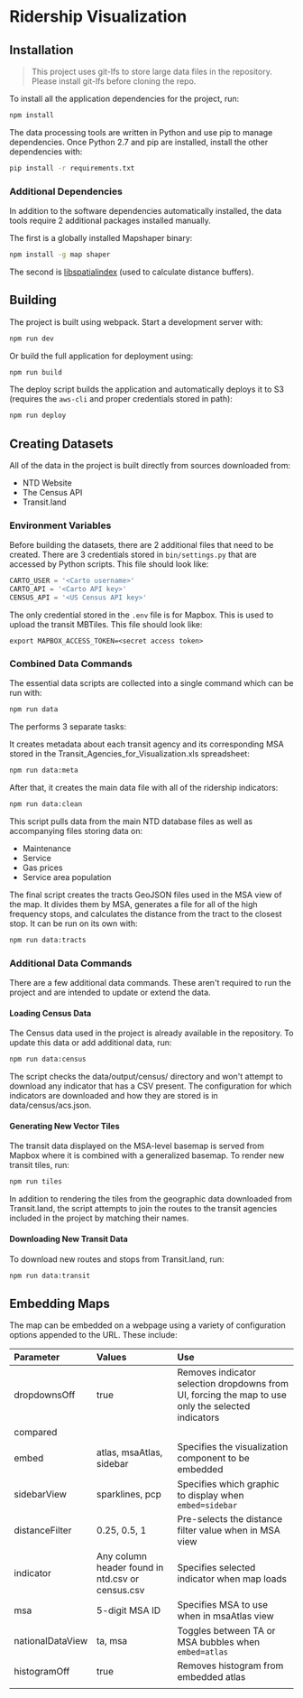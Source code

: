 # Ridership Visualization

## Installation

> This project uses git-lfs to store large data files in the repository. Please install git-lfs before cloning the repo.

To install all the application dependencies for the project, run:

```sh
npm install
```

The data processing tools are written in Python and use pip to manage dependencies. Once Python 2.7 and pip are installed, install the other dependencies with:

```sh
pip install -r requirements.txt 
```

### Additional Dependencies

In addition to the software dependencies automatically installed, the data tools require 2 additional packages installed manually.

The first is a globally installed Mapshaper binary:

```sh
npm install -g map shaper
```

The second is [libspatialindex](https://libspatialindex.org/install.html) (used to calculate distance buffers). 

## Building

The project is built using webpack. Start a development server with:

```sh
npm run dev
```

Or build the full application for deployment using:

```sh
npm run build
```

The deploy script builds the application and automatically deploys it to S3 (requires the `aws-cli` and proper credentials stored in path):

```sh
npm run deploy
```

## Creating Datasets

All of the data in the project is built directly from sources downloaded from:

* NTD Website
* The Census API
* Transit.land

### Environment Variables

Before building the datasets, there are 2 additional files that need to be created. There are 3 credentials stored in `bin/settings.py` that are accessed by Python scripts. This file should look like:

```py
CARTO_USER = '<Carto username>'
CARTO_API = '<Carto API key>'
CENSUS_API = '<US Census API key>'
```

The only credential stored in the `.env` file is for Mapbox. This is used to upload the transit MBTiles. This file should look like:

```env
export MAPBOX_ACCESS_TOKEN=<secret access token>
```

### Combined Data Commands

The essential data scripts are collected into a single command which can be run with:

```sh
npm run data
```

The performs 3 separate tasks:

It creates metadata about each transit agency and its corresponding MSA stored in the Transit_Agencies_for_Visualization.xls spreadsheet:

```sh
npm run data:meta
```

After that, it creates the main data file with all of the ridership indicators:

```sh
npm run data:clean
```
 
This script pulls data from the main NTD database files as well as accompanying files storing data on:

* Maintenance
* Service
* Gas prices
* Service area population

The final script creates the tracts GeoJSON files used in the MSA view of the map. It divides them by MSA, generates a file for all of the high frequency stops, and calculates the distance from the tract to the closest stop. It can be run on its own with:

```sh
npm run data:tracts
```

### Additional Data Commands

There are a few additional data commands. These aren't required to run the project and are intended to update or extend the data.

#### Loading Census Data

The Census data used in the project is already available in the repository. To update this data or add additional data, run:

```sh
npm run data:census
```

The script checks the data/output/census/ directory and won't attempt to download any indicator that has a CSV present. The configuration for which indicators are downloaded and how they are stored is in data/census/acs.json.

#### Generating New Vector Tiles

The transit data displayed on the MSA-level basemap is served from Mapbox where it is combined with a generalized basemap. To render new transit tiles, run:

```sh
npm run tiles
```

In addition to rendering the tiles from the geographic data downloaded from Transit.land, the script attempts to join the routes to the transit agencies included in the project by matching their names.

#### Downloading New Transit Data

To download new routes and stops from Transit.land, run:

```sh
npm run data:transit
```

## Embedding Maps

The map can be embedded on a webpage using a variety of configuration options appended to the URL. These include:

| Parameter | Values | Use |
|:--|:--|:--|
| dropdownsOff | true | Removes indicator selection dropdowns from UI, forcing the map to use only the selected indicators |
| compared |  |  |
| embed | atlas, msaAtlas, sidebar | Specifies the visualization component to be embedded |
| sidebarView | sparklines, pcp | Specifies which graphic to display when `embed=sidebar` |
| distanceFilter | 0.25, 0.5, 1 | Pre-selects the distance filter value when in MSA view |
| indicator | Any column header found in ntd.csv or census.csv | Specifies selected indicator when map loads |
| msa | 5-digit MSA ID | Specifies MSA to use when in msaAtlas view |
| nationalDataView | ta, msa | Toggles between TA or MSA bubbles when `embed=atlas` |
| histogramOff | true | Removes histogram from embedded atlas |
|  |  |  |